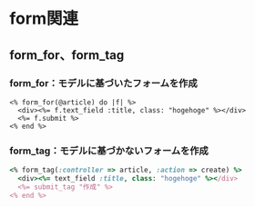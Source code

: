 # form関連


## form_for、form_tag

### form_for：モデルに基づいたフォームを作成
```
<% form_for(@article) do |f| %>
  <div><%= f.text_field :title, class: "hogehoge" %></div>
  <%= f.submit %>
<% end %>
```

### form_tag：モデルに基づかないフォームを作成
```ruby
<% form_tag(:controller => article, :action => create) %>
  <div><%= text_field :title, class: "hogehoge" %></div>
  <%= submit_tag "作成" %>
<% end %>
```

